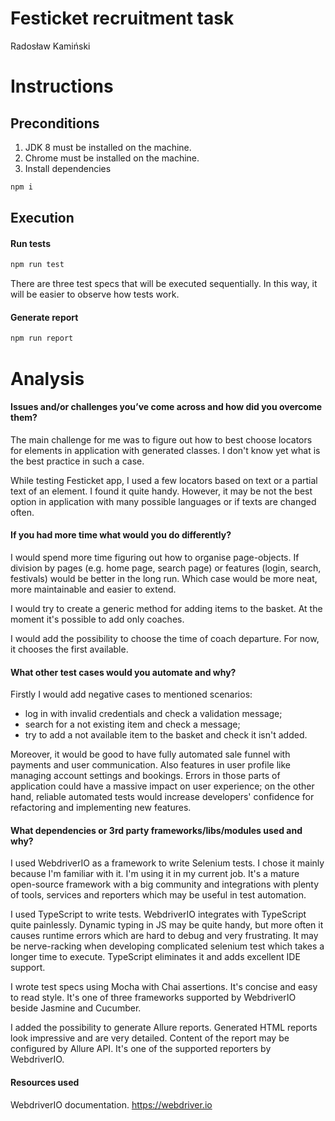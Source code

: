 # Festicket recruitment task

Radosław Kamiński

# Instructions

## Preconditions

1. JDK 8 must be installed on the machine.
2. Chrome must be installed on the machine.
3. Install dependencies

```sh
npm i
```

## Execution

#### Run tests

```sh
npm run test
```

There are three test specs that will be executed sequentially. In this way, it will be easier to observe how tests work.

#### Generate report

```sh
npm run report
```

# Analysis

#### Issues and/or challenges you’ve come across and how did you overcome them?

The main challenge for me was to figure out how to best choose locators for elements in application with generated classes. I don't know yet what is the best practice in such a case.

While testing Festicket app, I used a few locators based on text or a partial text of an element. I found it quite handy. However, it may be not the best option in application with many possible languages or if texts are changed often.

#### If you had more time what would you do differently?

I would spend more time figuring out how to organise page-objects. If division by pages (e.g. home page, search page) or features (login, search, festivals) would be better in the long run. Which case would be more neat, more maintainable and easier to extend.

I would try to create a generic method for adding items to the basket. At the moment it's possible to add only coaches.

I would add the possibility to choose the time of coach departure. For now, it chooses the first available.

#### What other test cases would you automate and why?

Firstly I would add negative cases to mentioned scenarios:

- log in with invalid credentials and check a validation message;
- search for a not existing item and check a message;
- try to add a not available item to the basket and check it isn't added.

Moreover, it would be good to have fully automated sale funnel with payments and user communication. Also features in user profile like managing account settings and bookings. Errors in those parts of application could have a massive impact on user experience; on the other hand, reliable automated tests would increase developers' confidence for refactoring and implementing new features.

#### What dependencies or 3rd party frameworks/libs/modules used and why?

I used WebdriverIO as a framework to write Selenium tests. I chose it mainly because I'm familiar with it. I'm using it in my current job. It's a mature open-source framework with a big community and integrations with plenty of tools, services and reporters which may be useful in test automation.

I used TypeScript to write tests. WebdriverIO integrates with TypeScript quite painlessly. Dynamic typing in JS may be quite handy, but more often it causes runtime errors which are hard to debug and very frustrating. It may be nerve-racking when developing complicated selenium test which takes a longer time to execute. TypeScript eliminates it and adds excellent IDE support.

I wrote test specs using Mocha with Chai assertions. It's concise and easy to read style. It's one of three frameworks supported by WebdriverIO beside Jasmine and Cucumber.

I added the possibility to generate Allure reports. Generated HTML reports look impressive and are very detailed. Content of the report may be configured by Allure API. It's one of the supported reporters by WebdriverIO.
#### Resources used

WebdriverIO documentation. https://webdriver.io
